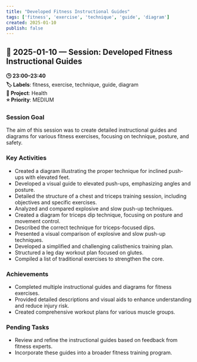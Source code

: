 ```yaml
---
title: "Developed Fitness Instructional Guides"
tags: ['fitness', 'exercise', 'technique', 'guide', 'diagram']
created: 2025-01-10
publish: false
---
```


## 📅 2025-01-10 — Session: Developed Fitness Instructional Guides

**🕒 23:00–23:40**  
**🏷️ Labels**: fitness, exercise, technique, guide, diagram  
**📂 Project**: Health  
**⭐ Priority**: MEDIUM  


### Session Goal
The aim of this session was to create detailed instructional guides and diagrams for various fitness exercises, focusing on technique, posture, and safety.

### Key Activities
- Created a diagram illustrating the proper technique for inclined push-ups with elevated feet.
- Developed a visual guide to elevated push-ups, emphasizing angles and posture.
- Detailed the structure of a chest and triceps training session, including objectives and specific exercises.
- Analyzed and compared explosive and slow push-up techniques.
- Created a diagram for triceps dip technique, focusing on posture and movement control.
- Described the correct technique for triceps-focused dips.
- Presented a visual comparison of explosive and slow push-up techniques.
- Developed a simplified and challenging calisthenics training plan.
- Structured a leg day workout plan focused on glutes.
- Compiled a list of traditional exercises to strengthen the core.

### Achievements
- Completed multiple instructional guides and diagrams for fitness exercises.
- Provided detailed descriptions and visual aids to enhance understanding and reduce injury risk.
- Created comprehensive workout plans for various muscle groups.

### Pending Tasks
- Review and refine the instructional guides based on feedback from fitness experts.
- Incorporate these guides into a broader fitness training program.
